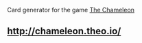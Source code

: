 Card generator for the game [The Chameleon](https://www.google.com/search?q=chamelon+game&oq=chamelon+game&gs_lcrp=EgZjaHJvbWUqBggAEEUYOzIGCAAQRRg7MgwIARAAGAoYsQMYgAQyBggCEEUYOzIGCAMQRRhAMgkIBBAAGAoYgAQyCQgFEAAYChiABDIJCAYQABgKGIAEMgkIBxAAGAoYgATSAQgxNjkwajBqN6gCALACAA&sourceid=chrome&ie=UTF-8)

## http://chameleon.theo.io/
